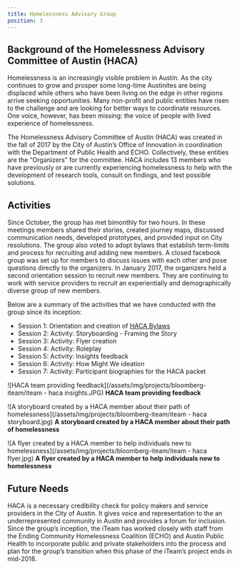 ```yaml
---
title: Homelessness Advisory Group
position: 3
---
```


## Background of the Homelessness Advisory Committee of Austin (HACA)

Homelessness is an increasingly visible problem in Austin. As the city continues to grow and prosper some long-time Austinites are being displaced while others who have been living on the edge in other regions arrive seeking opportunities. Many non-profit and public entities have risen to the challenge and are looking for better ways to coordinate resources. One voice, however, has been missing: the voice of people with lived experience of homelessness.  

The Homelessness Advisory Committee of Austin (HACA) was created in the fall of 2017 by the City of Austin’s Office of Innovation in coordination with the Department of Public Health and ECHO. Collectively, these entities are the “Organizers” for the committee. HACA includes 13 members who have previously or are currently experiencing homelessness to help with the development of research tools, consult on findings, and test possible solutions.

## Activities
Since October, the group has met bimonthly for two hours. In these meetings members shared their stories, created journey maps, discussed communication needs, developed prototypes, and provided input on City resolutions. The group also voted to adopt bylaws that establish term-limits and process for recruiting and adding new members. A closed facebook group was set up for members to discuss issues with each other and pose questions directly to the organizers. In January 2017, the organizers held a second orientation session to recruit new members. They are continuing to work with service providers to recruit an experientially and demographically diverse group of new members. 

Below are a summary of the activities that we have conducted with the group since its inception: 

* Session 1: Orientation and creation of [HACA Bylaws](https://docs.google.com/document/d/1h2Pw6D81-TwHv8OKyTIe-9STSLf392fKjjeydpA4Rwc/edit?usp=sharing)
* Session 2:  Activity: Storyboarding - Framing the Story
* Session 3: Activity: Flyer creation
* Session 4: Activity: Roleplay
* Session 5: Activity: Insights feedback
* Session 6: Activity: How Might We ideation
* Session 7: Activity: Participant biographies for the HACA packet


![HACA team providing feedback](/assets/img/projects/bloomberg-iteam/iteam - haca insights.JPG)
**HACA team providing feedback**


![A storyboard created by a HACA member about their path of homelessness](/assets/img/projects/bloomberg-iteam/iteam - haca storyboard.jpg)
**A storyboard created by a HACA member about their path of homelessness**


![A flyer created by a HACA member to help individuals new to homelessness](/assets/img/projects/bloomberg-iteam/iteam - haca flyer.jpg)
**A flyer created by a HACA member to help individuals new to homelessness**

## Future Needs

HACA is a necessary credibility check for policy makers and service providers in the City of Austin. It gives voice and representation to the an underrepresented community in Austin and provides a forum for inclusion. Since the group’s inception, the iTeam has worked closely with staff from the Ending Community Homelessness Coalition (ECHO) and Austin Public Health to incorporate public and private stakeholders into the process and plan for the group’s transition when this phase of the iTeam’s project ends in mid-2018.  
